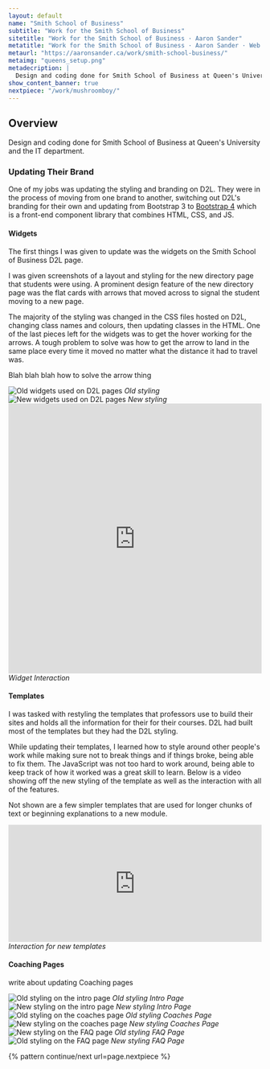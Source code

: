 ```yaml
---
layout: default
name: "Smith School of Business"
subtitle: "Work for the Smith School of Business"
sitetitle: "Work for the Smith School of Business · Aaron Sander"
metatitle: "Work for the Smith School of Business · Aaron Sander · Web Development Portfolio"
metaurl: "https://aaronsander.ca/work/smith-school-business/"
metaimg: "queens_setup.png"
metadecription: |
  Design and coding done for Smith School of Business at Queen's University and the IT department.
show_content_banner: true
nextpiece: "/work/mushroomboy/"
---
```

<div class="max-length gutter">
  <h2 id="overview">Overview</h2>
  <p class="overview mega push-2">Design and coding done for Smith School of Business at Queen's University and the IT department.</p>
  <h3>Updating Their Brand</h3>
  <p>One of my jobs was updating the styling and branding on D2L. They were in the process of moving from one brand to another, switching out D2L's branding for their own and updating from Bootstrap 3 to <a href="https://getbootstrap.com/">Bootstrap 4</a> which is a front-end component library that combines HTML, CSS, and JS.</p>
  <h4>Widgets</h4>
  <p>The first things I was given to update was the widgets on the Smith School of Business D2L page.</p>
  <p>I was given screenshots of a layout and styling for the new directory page that students were using. A prominent design feature of the new directory page was the flat cards with arrows that moved across to signal the student moving to a new page.</p>
  <p>The majority of the styling was changed in the CSS files hosted on D2L, changing class names and colours, then updating classes in the HTML. One of the last pieces left for the widgets was to get the hover working for the arrows. A tough problem to solve was how to get the arrow to land in the same place every time it moved no matter what the distance it had to travel was.</p>
  <p>Blah blah blah how to solve the arrow thing</p>
</div>
<div class="wrapper push-2 grid">
  <div class="unit xs-1 s-1 m-1-2 l-1-2">
    <img class="img-flex" src="/images/widgets_before.png" alt="Old widgets used on D2L pages">
    <i class="micro gutter-1-2">Old styling</i>
  </div>
  <div class="unit xs-1 s-1 m-1-2 l-1-2">
    <img class="img-flex" src="/images/widgets_after.png" alt="New widgets used on D2L pages">
    <i class="micro gutter-1-2">New styling</i>
  </div>
  <div class="unit unit-xs-centered xs-1 s-1 m-1-2 l-1-2">
    <div style="padding:106.52% 0 0 0;position:relative;"><iframe src="https://player.vimeo.com/video/373016289?autoplay=1&loop=1&color=ffffff&title=0&byline=0&portrait=0" style="position:absolute;top:0;left:0;width:100%;height:100%;" frameborder="0" allow="autoplay; fullscreen" allowfullscreen></iframe></div><script src="https://player.vimeo.com/api/player.js"></script>
    <i class="micro gutter-1-2">Widget Interaction</i>
  </div>
</div>
<div class="max-length gutter">
  <h4>Templates</h4>
  <p>I was tasked with restyling the templates that professors use to build their sites and holds all the information for their for their courses. D2L had built most of the templates but they had the D2L styling.</p>
  <p>While updating their templates, I learned how to style around other people's work while making sure not to break things and if things broke, being able to fix them. The JavaScript was not too hard to work around, being able to keep track of how it worked was a great skill to learn. Below is a video showing off the new styling of the template as well as the interaction with all of the features.</p>
  <p>Not shown are a few simpler templates that are used for longer chunks of text or beginning explanations to a new module.</p>
</div>
<div class="wrapper push-2 grid">
  <div class="unit xs-1 s-1 m-1 l-1">
    <div style="padding:46.25% 0 0 0;position:relative;"><iframe src="https://player.vimeo.com/video/373203070?autoplay=1&loop=1&color=ffffff&title=0&byline=0&portrait=0" style="position:absolute;top:0;left:0;width:100%;height:100%;" frameborder="0" allow="autoplay; fullscreen" allowfullscreen></iframe></div><script src="https://player.vimeo.com/api/player.js"></script>
    <i class="micro gutter">Interaction for new templates</i>
  </div>
</div>
<div class="max-length gutter">
  <h4>Coaching Pages</h4>
  <p>write about updating Coaching pages</p>
</div>
<div class="wrapper push-2 grid">
  <div class="unit xs-1 s-1 m-1-2 l-1-2 push gutter-1-2">
    <img class="img-flex" src="/images/coaching1_old.png" alt="Old styling on the intro page">
    <i class="micro">Old styling Intro Page</i>
  </div>
  <div class="unit xs-1 s-1 m-1-2 l-1-2 push gutter-1-2">
    <img class="img-flex" src="/images/coaching1_after.png" alt="New styling on the intro page">
    <i class="micro">New styling Intro Page</i>
  </div>
  <div class="unit xs-1 s-1 m-1-2 l-1-2 push gutter-1-2">
    <img class="img-flex" src="/images/coaching2_old.png" alt="Old styling on the coaches page">
    <i class="micro">Old styling Coaches Page</i>
  </div>
  <div class="unit xs-1 s-1 m-1-2 l-1-2 push gutter-1-2">
    <img class="img-flex" src="/images/coaching2_after.png" alt="New styling on the coaches page">
    <i class="micro">New styling Coaches Page</i>
  </div>
  <div class="unit xs-1 s-1 m-1-2 l-1-2 push gutter-1-2">
    <img class="img-flex" src="/images/coaching3_old.png" alt="New styling on the FAQ page">
    <i class="micro">Old styling FAQ Page</i>
  </div>
  <div class="unit xs-1 s-1 m-1-2 l-1-2 push gutter-1-2">
    <img class="img-flex" src="/images/coaching3_after.png" alt="Old styling on the FAQ page">
    <i class="micro">New styling FAQ Page</i>
  </div>
</div>

{% pattern continue/next url=page.nextpiece %}
